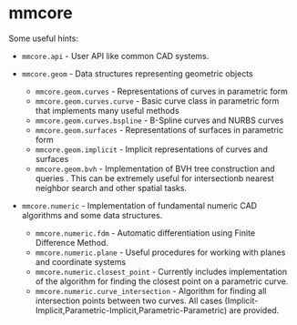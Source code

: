 # mmcore

Some useful hints:

- `mmcore.api` - User API like common CAD systems.

- `mmcore.geom` - Data structures representing geometric objects
  - `mmcore.geom.curves` - Representations of curves in parametric form
  - `mmcore.geom.curves.curve` - Basic curve class in parametric form that implements many useful methods
  - `mmcore.geom.curves.bspline` - B-Spline curves and NURBS curves
  - `mmcore.geom.surfaces` - Representations of surfaces in parametric form
  - `mmcore.geom.implicit` - Implicit representations of curves and surfaces  
  - `mmcore.geom.bvh` - Implementation of BVH tree construction and queries . This can be extremely useful for intersectionb nearest neighbor search and other spatial tasks. 

- `mmcore.numeric` - Implementation of fundamental numeric CAD algorithms and some data structures. 
  - `mmcore.numeric.fdm` - Automatic differentiation using Finite Difference Method.
  - `mmcore.numeric.plane` - Useful procedures for working with planes and coordinate systems
  - `mmcore.numeric.closest_point` - Currently includes implementation of the algorithm for finding the closest point on a parametric curve.
  - `mmcore.numeric.curve_intersection` - Algorithm for finding all intersection points between two curves. All cases (Implicit-Implicit,Parametric-Implicit,Parametric-Parametric) are provided.


